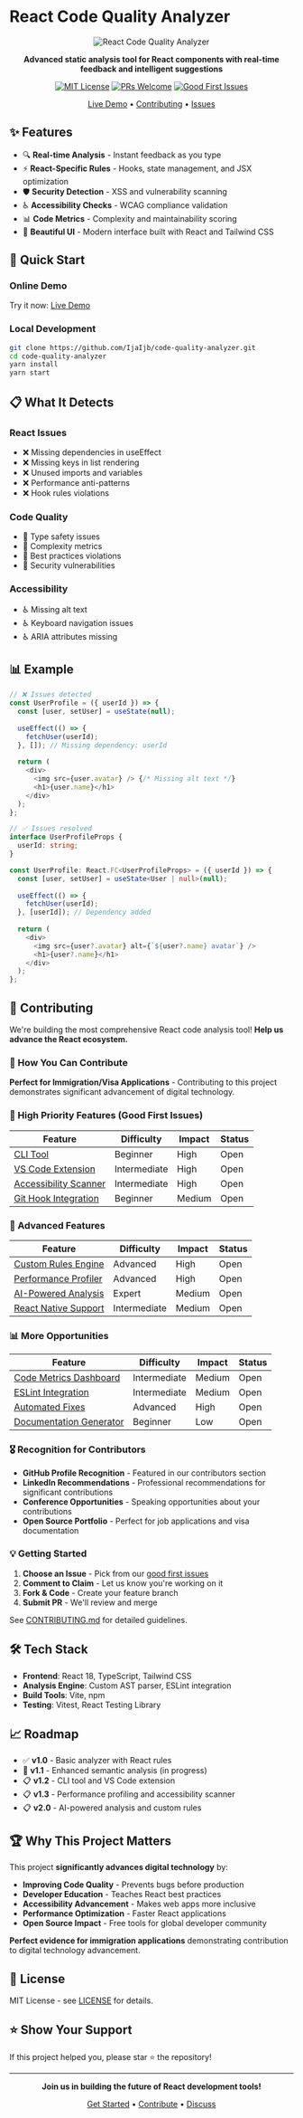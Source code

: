 # React Code Quality Analyzer

<div align="center">

![React Code Quality Analyzer](https://img.shields.io/badge/React-Code%20Quality-blue?style=for-the-badge&logo=react)

**Advanced static analysis tool for React components with real-time feedback and intelligent suggestions**

[![MIT License](https://img.shields.io/badge/License-MIT-yellow.svg)](https://opensource.org/licenses/MIT)
[![PRs Welcome](https://img.shields.io/badge/PRs-welcome-brightgreen.svg)](http://makeapullrequest.com)
[![Good First Issues](https://img.shields.io/github/issues/IjaIjb/code-quality-analyzer/good%20first%20issue)](https://github.com/IjaIjb/code-quality-analyzer/issues?q=is%3Aissue+is%3Aopen+label%3A%22good+first+issue%22)

[Live Demo](#) • [Contributing](CONTRIBUTING.md) • [Issues](https://github.com/IjaIjb/code-quality-analyzer/issues)

</div>

## ✨ Features

- 🔍 **Real-time Analysis** - Instant feedback as you type
- ⚡ **React-Specific Rules** - Hooks, state management, and JSX optimization
- 🛡️ **Security Detection** - XSS and vulnerability scanning
- ♿ **Accessibility Checks** - WCAG compliance validation
- 📊 **Code Metrics** - Complexity and maintainability scoring
- 🎨 **Beautiful UI** - Modern interface built with React and Tailwind CSS

## 🚀 Quick Start

### Online Demo
Try it now: [Live Demo](https://code-analyzers.netlify.app)

### Local Development
```bash
git clone https://github.com/IjaIjb/code-quality-analyzer.git
cd code-quality-analyzer
yarn install
yarn start 
```

## 📋 What It Detects

### React Issues
- ❌ Missing dependencies in useEffect
- ❌ Missing keys in list rendering  
- ❌ Unused imports and variables
- ❌ Performance anti-patterns
- ❌ Hook rules violations

### Code Quality
- 📝 Type safety issues
- 📝 Complexity metrics
- 📝 Best practices violations
- 📝 Security vulnerabilities

### Accessibility
- ♿ Missing alt text
- ♿ Keyboard navigation issues
- ♿ ARIA attributes missing

## 📊 Example

```typescript
// ❌ Issues detected
const UserProfile = ({ userId }) => {
  const [user, setUser] = useState(null);
  
  useEffect(() => {
    fetchUser(userId);
  }, []); // Missing dependency: userId
  
  return (
    <div>
      <img src={user.avatar} /> {/* Missing alt text */}
      <h1>{user.name}</h1>
    </div>
  );
};

// ✅ Issues resolved
interface UserProfileProps {
  userId: string;
}

const UserProfile: React.FC<UserProfileProps> = ({ userId }) => {
  const [user, setUser] = useState<User | null>(null);
  
  useEffect(() => {
    fetchUser(userId);
  }, [userId]); // Dependency added
  
  return (
    <div>
      <img src={user?.avatar} alt={`${user?.name} avatar`} />
      <h1>{user?.name}</h1>
    </div>
  );
};
```

## 🤝 Contributing

We're building the most comprehensive React code analysis tool! **Help us advance the React ecosystem.**

### 🎯 How You Can Contribute

**Perfect for Immigration/Visa Applications** - Contributing to this project demonstrates significant advancement of digital technology.

### 🚀 High Priority Features (Good First Issues)

| Feature | Difficulty | Impact | Status |
|---------|------------|--------|--------|
| [CLI Tool](https://github.com/IjaIjb/code-quality-analyzer/issues/1) | Beginner | High | Open |
| [VS Code Extension](https://github.com/IjaIjb/code-quality-analyzer/issues/2) | Intermediate | High | Open |
| [Accessibility Scanner](https://github.com/IjaIjb/code-quality-analyzer/issues/5) | Intermediate | High | Open |
| [Git Hook Integration](https://github.com/IjaIjb/code-quality-analyzer/issues/11) | Beginner | Medium | Open |

### 🔧 Advanced Features

| Feature | Difficulty | Impact | Status |
|---------|------------|--------|--------|
| [Custom Rules Engine](https://github.com/IjaIjb/code-quality-analyzer/issues/3) | Advanced | High | Open |
| [Performance Profiler](https://github.com/IjaIjb/code-quality-analyzer/issues/4) | Advanced | High | Open |
| [AI-Powered Analysis](https://github.com/IjaIjb/code-quality-analyzer/issues/10) | Expert | Medium | Open |
| [React Native Support](https://github.com/IjaIjb/code-quality-analyzer/issues/8) | Intermediate | Medium | Open |

### 📊 More Opportunities

| Feature | Difficulty | Impact | Status |
|---------|------------|--------|--------|
| [Code Metrics Dashboard](https://github.com/IjaIjb/code-quality-analyzer/issues/6) | Intermediate | Medium | Open |
| [ESLint Integration](https://github.com/IjaIjb/code-quality-analyzer/issues/7) | Intermediate | Medium | Open |
| [Automated Fixes](https://github.com/IjaIjb/code-quality-analyzer/issues/9) | Advanced | High | Open |
| [Documentation Generator](https://github.com/IjaIjb/code-quality-analyzer/issues/12) | Beginner | Low | Open |

### 🎖️ Recognition for Contributors

- **GitHub Profile Recognition** - Featured in our contributors section
- **LinkedIn Recommendations** - Professional recommendations for significant contributions
- **Conference Opportunities** - Speaking opportunities about your contributions
- **Open Source Portfolio** - Perfect for job applications and visa documentation

### 💡 Getting Started

1. **Choose an Issue** - Pick from our [good first issues](https://github.com/IjaIjb/code-quality-analyzer/issues?q=is%3Aissue+is%3Aopen+label%3A%22good+first+issue%22)
2. **Comment to Claim** - Let us know you're working on it
3. **Fork & Code** - Create your feature branch
4. **Submit PR** - We'll review and merge

See [CONTRIBUTING.md](CONTRIBUTING.md) for detailed guidelines.

## 🛠️ Tech Stack

- **Frontend**: React 18, TypeScript, Tailwind CSS
- **Analysis Engine**: Custom AST parser, ESLint integration
- **Build Tools**: Vite, npm
- **Testing**: Vitest, React Testing Library

## 📈 Roadmap

- ✅ **v1.0** - Basic analyzer with React rules
- 🚧 **v1.1** - Enhanced semantic analysis (in progress)
- 📋 **v1.2** - CLI tool and VS Code extension
- 📋 **v1.3** - Performance profiling and accessibility scanner
- 📋 **v2.0** - AI-powered analysis and custom rules

## 🏆 Why This Project Matters

This project **significantly advances digital technology** by:

- **Improving Code Quality** - Prevents bugs before production
- **Developer Education** - Teaches React best practices
- **Accessibility Advancement** - Makes web apps more inclusive  
- **Performance Optimization** - Faster React applications
- **Open Source Impact** - Free tools for global developer community

**Perfect evidence for immigration applications** demonstrating contribution to digital technology advancement.

## 📝 License

MIT License - see [LICENSE](LICENSE) for details.

## ⭐ Show Your Support

If this project helped you, please star ⭐ the repository!

---

<div align="center">

**Join us in building the future of React development tools!**

[Get Started](https://github.com/IjaIjb/code-quality-analyzer/issues) • [Contribute](CONTRIBUTING.md) • [Discuss](https://github.com/IjaIjb/code-quality-analyzer/discussions)

</div>
